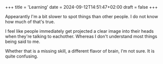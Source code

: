 +++
title = 'Learning'
date = 2024-09-12T14:51:47+02:00
draft = false
+++

Appearantly I'm a bit slower to spot things than other people. I do not know how much of that's true.

I feel like people immediately get projected a clear image into their heads when they're talking to eachother. Whereas I don't understand most things being said to me.

Whether that is a missing skill, a different flavor of brain, I'm not sure. It is quite confusing.

